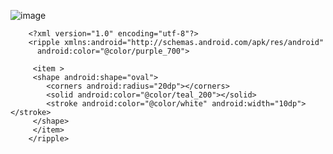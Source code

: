 
![image](https://user-images.githubusercontent.com/60017090/137475827-545741a9-c4b6-45b8-8195-b980fb94d4ee.png)





 
        <?xml version="1.0" encoding="utf-8"?>
        <ripple xmlns:android="http://schemas.android.com/apk/res/android"
          android:color="@color/purple_700">

         <item >
         <shape android:shape="oval">
            <corners android:radius="20dp"></corners>
            <solid android:color="@color/teal_200"></solid>
            <stroke android:color="@color/white" android:width="10dp"></stroke>
         </shape>
         </item>
        </ripple>
